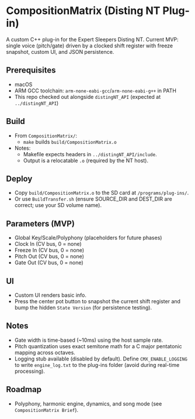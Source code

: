# CompositionMatrix (Disting NT Plug-in)

A custom C++ plug-in for the Expert Sleepers Disting NT. Current MVP: single voice (pitch/gate) driven by a clocked shift register with freeze snapshot, custom UI, and JSON persistence.

## Prerequisites
- macOS
- ARM GCC toolchain: `arm-none-eabi-gcc`/`arm-none-eabi-g++` in PATH
- This repo checked out alongside `distingNT_API` (expected at `../distingNT_API`)

## Build
- From `CompositionMatrix/`:
  - `make` builds `build/CompositionMatrix.o`
- Notes:
  - Makefile expects headers in `../distingNT_API/include`.
  - Output is a relocatable `.o` (required by the NT host).

## Deploy
- Copy `build/CompositionMatrix.o` to the SD card at `/programs/plug-ins/`.
- Or use `BuildTransfer.sh` (ensure SOURCE_DIR and DEST_DIR are correct; use your SD volume name).

## Parameters (MVP)
- Global Key/Scale/Polyphony (placeholders for future phases)
- Clock In (CV bus, 0 = none)
- Freeze In (CV bus, 0 = none)
- Pitch Out (CV bus, 0 = none)
- Gate Out (CV bus, 0 = none)

## UI
- Custom UI renders basic info.
- Press the center pot button to snapshot the current shift register and bump the hidden `State Version` (for persistence testing).

## Notes
- Gate width is time-based (~10ms) using the host sample rate.
- Pitch quantization uses exact semitone math for a C major pentatonic mapping across octaves.
- Logging stub available (disabled by default). Define `CMX_ENABLE_LOGGING` to write `engine_log.txt` to the plug-ins folder (avoid during real-time processing).

## Roadmap
- Polyphony, harmonic engine, dynamics, and song mode (see `CompositionMatrix Brief`).